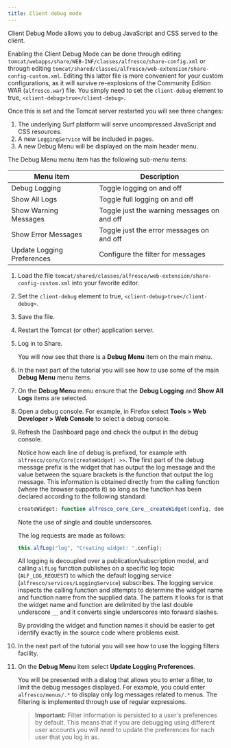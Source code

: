 ```yaml
---
title: Client debug mode
---
```


Client Debug Mode allows you to debug JavaScript and CSS served to the client.

Enabling the Client Debug Mode can be done through editing `tomcat/webapps/share/WEB-INF/classes/alfresco/share-config.xml` 
or through editing `tomcat/shared/classes/alfresco/web-extension/share-config-custom.xml`. Editing this latter file is 
more convenient for your custom configurations, as it will survive re-explosions of the Community Edition WAR 
(`alfresco.war`) file. You simply need to set the `client-debug` element to true, `<client-debug>true</client-debug>`.

Once this is set and the Tomcat server restarted you will see three changes:

1.  The underlying Surf platform will serve uncompressed JavaScript and CSS resources.
2.  A new `LoggingService` will be included in pages.
3.  A new Debug Menu will be displayed on the main header menu.

The Debug Menu menu item has the following sub-menu items:

|Menu item|Description|
|---------|-----------|
|Debug Logging|Toggle logging on and off|
|Show All Logs|Toggle full logging on and off|
|Show Warning Messages|Toggle just the warning messages on and off|
|Show Error Messages|Toggle just the error messages on and off|
|Update Logging Preferences|Configure the filter for messages|

1.  Load the file `tomcat/shared/classes/alfresco/web-extension/share-config-custom.xml` into your favorite editor.

2.  Set the `client-debug` element to true, `<client-debug>true</client-debug>`.

3.  Save the file.

4.  Restart the Tomcat (or other) application server.

5.  Log in to Share.

    You will now see that there is a **Debug Menu** item on the main menu.

6.  In the next part of the tutorial you will see how to use some of the main **Debug Menu** menu items.

7.  On the **Debug Menu** menu ensure that the **Debug Logging** and **Show All Logs** items are selected.

8.  Open a debug console. For example, in Firefox select **Tools > Web Developer > Web Console** to select a debug console.

9.  Refresh the Dashboard page and check the output in the debug console.

    Notice how each line of debug is prefixed, for example with `alfresco/core/Core[createWidget] >>`. The first part of the debug message prefix is the widget that has output the log message and the value between the square brackets is the function that output the log message. This information is obtained directly from the calling function (where the browser supports it) so long as the function has been declared according to the following standard:

    ```javascript
    createWidget: function alfresco_core_Core__createWidget(config, domNode, callback, callbackArgs) {                        
    ```

    Note the use of single and double underscores.

    The log requests are made as follows:

    ```javascript
    this.alfLog("log", "Creating widget: ",config);                        
    ```

    All logging is decoupled over a publication/subscription model, and calling `alfLog` function publishes on a specific log topic (`ALF_LOG_REQUEST`) to which the default logging service (`alfresco/services/LoggingService`) subscribes. The logging service inspects the calling function and attempts to determine the widget name and function name from the supplied data. The pattern it looks for is that the widget name and function are delimited by the last double underscore `__` and it converts single underscores into forward slashes.

    By providing the widget and function names it should be easier to get identify exactly in the source code where problems exist.

10. In the next part of the tutorial you will see how to use the logging filters facility.

11. On the **Debug Menu** item select **Update Logging Preferences**.

    You will be presented with a dialog that allows you to enter a filter, to limit the debug messages displayed. For example, you could enter `alfresco/menus/.*` to display only log messages related to menus. The filtering is implemented through use of regular expressions.

    >**Important:** Filter information is persisted to a user's preferences by default. This means that if you are debugging using different user accounts you will need to update the preferences for each user that you log in as.

